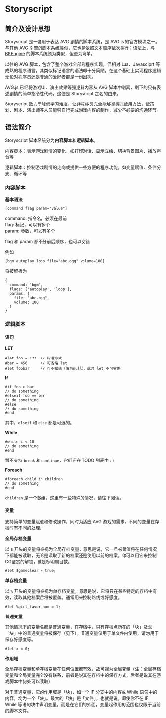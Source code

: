 # Storyscript

## 简介及设计思想

Storyscript 是一套用于表达 AVG 剧情的脚本系统，是 AVG.js 的官方模块之一。与其他 AVG 引擎的脚本系统类似，它也是依照文本顺序依次执行；语法上，与 [BKEngine](https://bke.bakery.moe) 的脚本系统颇为类似，但更为简单。

以往的 AVG 脚本，包含了整个游戏全部的程序实现，但相对 Lua、Javasciprt 等成熟的程序语言，其类似标记语言的语法却十分简陋，在这个基础上实现程序逻辑无论对程序员还是普通的爱好者都是一份困扰。

AVG.js 已经将游戏UI、演出效果等强逻辑内容从 AVG 脚本中剥离，剩下的只有表述剧情的简单指令性代码，这便是 Storyscript 之名的由来。

Storyscript 致力于降低学习难度，让非程序员完全能够掌握其使用方法，使策划、剧本、演出师等人员能够自行完成游戏内容的制作，减少不必要的沟通环节。

## 语法简介

Storyscript 脚本系统分为**内容脚本**和**逻辑脚本**。

内容脚本：表示游戏剧情的变化，如打印对话、显示立绘、切换背景图片、播放声音等

逻辑脚本：控制游戏剧情的走向或提供一些方便的程序功能，如变量赋值、条件分支、循环等

### 内容脚本

**基本语法**

```shell
[command flag param="value"]
```

command: 指令名，必须在最前<br>
flag: 标记，可以有多个<br>
param: 参数，可以有多个

flag 和 param 都不分前后顺序，也可以交错

例如

```shell
[bgm autoplay loop file="abc.ogg" volume=100]
```

将被解析为

```javasciprt
{
  command: 'bgm',
  flags: ['autoplay', 'loop'],
  params: {
    file: "abc.ogg",
    volume: 100
  }
}
```

### 逻辑脚本

#### 语句

**LET**

```
#let foo = 123  // 标准方式
#bar = 456      // 可省略 let
#let foobar     // 可不赋值（值为null），此时 let 不可省略
```

**If**

```
#if foo > bar
// do something
#elseif foo == bar
// do something
#else
// do something
#end
```

其中，`elseif` 和 `else` 都是可选的。

**While**

```
#while i < 10
// do something
#end
```

暂不支持 `break` 和 `continue`，它们还在 TODO 列表中 : )

**Foreach**

```
#foreach child in children
// do something
#end
```

`children` 是一个数组，这里有一些特殊的情况，请往下阅读。

#### 变量

支持简单的变量赋值和修改操作，同时为适应 AVG 游戏的需求，不同的变量在存档时有不同的处理。

**全局存档变量**

以 `$` 开头的变量将被视为全局存档变量，意思是说，它一旦被赋值将在任何情况下都能被读取，无论是读取了新的档案还是使用以前的档案。你可以用它来控制CG鉴赏的解锁，或是标明周目数。

```
#let $gameclear = true;
```

**单存档变量**

以 `%` 开头的变量将被视为单存档变量，意思是说，它将只在某些特定的存档中有效，读取其他档案后将被覆盖。通常用来控制路线或好感度。

```
#let %girl_favor_num = 1;
```

**普通变量**

其他情况下的变量名都是普通变量，在存档中，只有存档点所在的「块」及父「块」中的普通变量将被保存（见下）。普通变量仅用于单文件内使用，请勿用于保存好感度等。

```
#let x = 0;
```

**作用域**

全局存档变量和单存档变量在任何位置都有效，故可视为全局变量（注：全局存档变量和全局变量完全没有联系，前者是说其在存档中的保存方式，后者是说其在游戏脚本中何处可以读取）

对于普通变量，它的作用域是「块」，如一个 IF 分支中的内容或 While 语句中的内容，均为一个「块」。最大的「块」是「文件」，也就是说，即使你不在 IF While 等语句块中声明变量，而是在它们的外面，变量起作用的范围也仅限于当前的脚本文件。